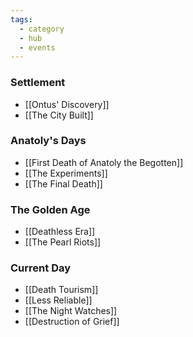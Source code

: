 ```yaml
---
tags:
  - category
  - hub
  - events
---
```

### Settlement
* [[Ontus' Discovery]]
* [[The City Built]]
### Anatoly's Days
* [[First Death of Anatoly the Begotten]]
* [[The Experiments]]
* [[The Final Death]]
### The Golden Age
* [[Deathless Era]]
* [[The Pearl Riots]]
### Current Day
* [[Death Tourism]]
* [[Less Reliable]]
* [[The Night Watches]]
* [[Destruction of Grief]]